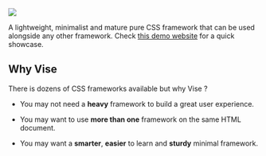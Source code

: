 <img src="http://appforgelab.com/banner4.svg"/>

A lightweight, minimalist and mature pure CSS framework that can be used alongside any other framework. Check [this demo website]() for a quick showcase.

## Why Vise

There is dozens of CSS frameworks available but why Vise ?

- You may not need a **heavy** framework to build a great user experience. 

- You may want to use **more than one** framework on the same HTML document.

- You may want a **smarter**, **easier** to learn and **sturdy** minimal framework.

  



